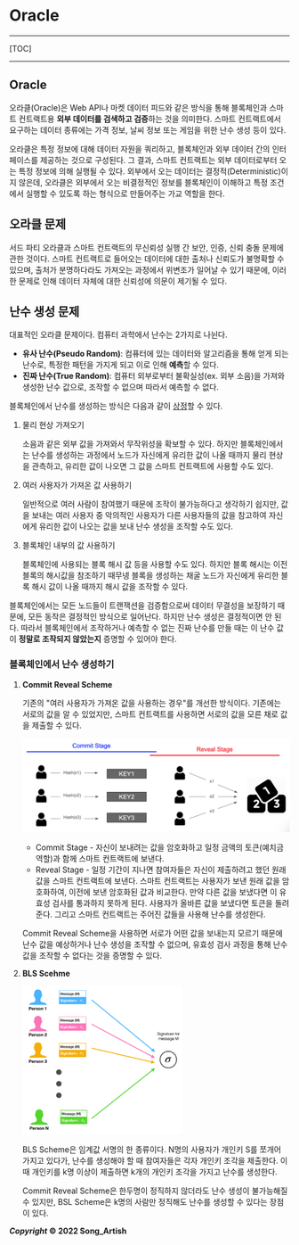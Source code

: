 # Oracle

---

[TOC]

---



## Oracle

오라클(Oracle)은 Web API나 마켓 데이터 피드와 같은 방식을 통해 블록체인과 스마트 컨트랙트용 **외부 데이터를 검색하고 검증**하는 것을 의미한다. 스마트 컨트랙트에서 요구하는 데이터 종류에는 가격 정보, 날씨 정보 또는 게임을 위한 난수 생성 등이 있다.

오라클은 특정 정보에 대해 데이터 자원을 쿼리하고, 블록체인과 외부 데이터 간의 인터페이스를 제공하는 것으로 구성된다. 그 결과, 스마트 컨트랙트는 외부 데이터로부터 오는 특정 정보에 의해 실행될 수 있다. 외부에서 오는 데이터는 결정적(Deterministic)이지 않은데, 오라클은 외부에서 오는 비결정적인 정보를 블록체인이 이해하고 특정 조건에서 실행할 수 있도록 하는 형식으로 만들어주는 가교 역할을 한다.



## 오라클 문제

서드 파티 오라클과 스마트 컨트랙트의 무신뢰성 실행 간 보안, 인증, 신뢰 충돌 문제에 관한 것이다. 스마트 컨트랙트로 들어오는 데이터에 대한 출처나 신뢰도가 불명확할 수 있으며, 출처가 분명하다라도 가져오는 과정에서 위변조가 일어날 수 있기 때문에, 이러한 문제로 인해 데이터 자체에 대한 신뢰성에 의문이 제기될 수 있다.



## 난수 생성 문제

대표적인 오라클 문제이다. 컴퓨터 과학에서 난수는 2가지로 나뉜다.

- **유사 난수(Pseudo Random)**: 컴퓨터에 있는 데이터와 알고리즘을 통해 얻게 되는 난수로, 특정한 패턴을 가지게 되고 이로 인해 **예측**할 수 있다.
- **진짜 난수(True Random)**: 컴퓨터 외부로부터 불확실성(ex. 외부 소음)을 가져와 생성한 난수 값으로, 조작할 수 없으며 따라서 예측할 수 없다.

블록체인에서 난수를 생성하는 방식은 다음과 같이 <u>상정</u>할 수 있다.

1. 물리 현상 가져오기

   소음과 같은 외부 값을 가져와서 무작위성을 확보할 수 있다. 하지만 블록체인에서는 난수를 생성하는 과정에서 노드가 자신에게 유리한 값이 나올 때까지 물리 현상을 관측하고, 유리한 값이 나오면 그 값을 스마트 컨트랙트에 사용할 수도 있다.

2. 여러 사용자가 가져온 값 사용하기

   일반적으로 여러 사람이 참여했기 때문에 조작이 불가능하다고 생각하기 쉽지만, 값을 보내는 여러 사용자 중 악의적인 사용자가 다른 사용자들의 값을 참고하여 자신에게 유리한 값이 나오는 값을 보내 난수 생성을 조작할 수도 있다.

3. 블록체인 내부의 값 사용하기

   블록체인에 사용되는 블록 해시 값 등을 사용할 수도 있다. 하지만 블록 해시는 이전 블록의 해시값을 참조하기 때무넹 블록을 생성하는 채굴 노드가 자신에게 유리한 블록 해시 값이 나올 때까지 해시 값을 조작할 수 있다.

블록체인에서는 모든 노드들이 트랜잭션을 검증함으로써 데이터 무결성을 보장하기 때문에, 모든 동작은 결정적인 방식으로 일어난다. 하지만 난수 생성은 결정적이면 안 된다. 따라서 블록체인에서 조작하거나 예측할 수 없는 진짜 난수를 만들 때는 이 난수 값이 **정말로 조작되지 않았는지** 증명할 수 있어야 한다.

### 블록체인에서 난수 생성하기

1. **Commit Reveal Scheme**

   기존의 "여러 사용자가 가져온 값을 사용하는 경우"를 개선한 방식이다. 기존에는 서로의 값을 알 수 있었지만, 스마트 컨트랙트를 사용하면 서로의 값을 모른 채로 값을 제출할 수 있다.

   ![commit_reveal_scheme](img/commit_reveal_scheme.png)

   - Commit Stage - 자신이 보내려는 값을 암호화하고 일정 금액의 토큰(예치금 역할)과 함께 스마트 컨트랙트에 보낸다. 
   - Reveal Stage - 일정 기간이 지나면 참여자들은 자신이 제출하려고 했던 원래 값을 스마트 컨트랙트에 보낸다. 스마트 컨트랙트는 사용자가 보낸 원래 값을 암호화하여, 이전에 보낸 암호화된 값과 비교한다. 만약 다른 값을 보냈다면 이 유효성 검사를 통과하지 못하게 된다. 사용자가 올바른 값을 보냈다면 토큰을 돌려준다. 그리고 스마트 컨트랙트는 주어진 값들을 사용해 난수를 생성한다.

   Commit Reveal Scheme을 사용하면 서로가 어떤 값을 보내는지 모르기 때문에 난수 값을 예상하거나 난수 생성을 조작할 수 없으며, 유효성 검사 과정을 통해 난수값을 조작할 수 없다는 것을 증명할 수 있다.

2. **BLS Scehme**

   <img src="img/bls_scheme.png" width="60%" />

   BLS Scheme은 임계값 서명의 한 종류이다. N명의 사용자가 개인키 S를 쪼개어 가지고 있다가, 난수를 생성해야 할 때 참여자들은 각자 개인키 조각을 제출한다. 이 때 개인키를 k명 이상이 제출하면 k개의 개인키 조각을 가지고 난수를 생성한다.

   Commit Reveal Scheme은 한두명이 정직하지 않더라도 난수 생성이 불가능해질 수 있지만, BSL Scheme은 k명의 사람만 정직해도 난수를 생성할 수 있다는 장점이 있다.



***Copyright* © 2022 Song_Artish**